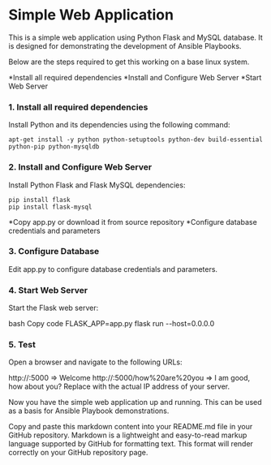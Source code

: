# Simple Web Application

This is a simple web application using Python Flask and MySQL database. It is designed for demonstrating the development of Ansible Playbooks.

Below are the steps required to get this working on a base linux system.

*Install all required dependencies
*Install and Configure Web Server
*Start Web Server

### 1. Install all required dependencies
Install Python and its dependencies using the following command:
```
apt-get install -y python python-setuptools python-dev build-essential python-pip python-mysqldb
```

### 2. Install and Configure Web Server
Install Python Flask and Flask MySQL dependencies:
```
pip install flask
pip install flask-mysql
```
*Copy app.py or download it from source repository
*Configure database credentials and parameters

### 3. Configure Database
Edit app.py to configure database credentials and parameters.

### 4. Start Web Server
Start the Flask web server:

bash
Copy code
FLASK_APP=app.py flask run --host=0.0.0.0

### 5. Test
Open a browser and navigate to the following URLs:

http://<IP>:5000 => Welcome
http://<IP>:5000/how%20are%20you => I am good, how about you?
Replace <IP> with the actual IP address of your server.

Now you have the simple web application up and running. This can be used as a basis for Ansible Playbook demonstrations.

Copy and paste this markdown content into your README.md file in your GitHub repository. Markdown is a lightweight and easy-to-read markup language supported by GitHub for formatting text. This format will render correctly on your GitHub repository page.
